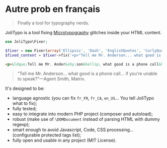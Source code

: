Autre prob en français
====================================

> Finally a tool for typography nerds.

JoliTypo is a tool fixing [Microtypography](https://en.wikipedia.org/wiki/Microtypography) glitches inside your HTML content.

```php
use JoliTypo\Fixer;

$fixer = new Fixer(array('Ellipsis', 'Dash', 'EnglishQuotes', 'CurlyQuote', 'Hyphen'));
$fixed_content = $fixer->fix('<p>"Tell me Mr. Anderson... what good is a phone call... if you\'re unable to speak?" -- Agent Smith, <em>Matrix</em>.</p>');
```
```html
<p>&ldquo;Tell me Mr. Ander&shy;son&hellip; what good is a phone call&hellip; if you&rsquo;re unable to speak?&rdquo;&mdash;Agent Smith, <em>Matrix</em>.</p>
```
> “Tell me Mr. Anderson… what good is a phone call… if you’re unable to speak?”—Agent Smith, Matrix.

It's designed to be:

- language agnostic (you can fix `fr_FR`, `fr_CA`, `en_US`... You tell JoliTypo what to fix);
- fully tested;
- easy to integrate into modern PHP project (composer and autoload);
- robust (make use of `\DOMDocument` instead of parsing HTML with dummy regexp);
- smart enough to avoid Javascript, Code, CSS processing... (configurable protected tags list);
- fully open and usable in any project (MIT License).
